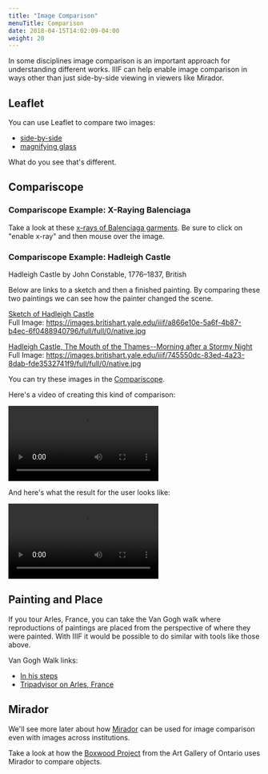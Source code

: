 ```yaml
---
title: "Image Comparison"
menuTitle: Comparison
date: 2018-04-15T14:02:09-04:00
weight: 20
---
```


In some disciplines image comparison is an important approach for understanding different works. IIIF can help enable image comparison in ways other than just side-by-side viewing in viewers like Mirador.

## Leaflet

You can use Leaflet to compare two images:
- [side-by-side](http://resources.digirati.com/iiif/an-introduction-to-iiif/dee-sbs.html)
- [magnifying glass](http://resources.digirati.com/iiif/an-introduction-to-iiif/dee-mag.html)

What do you see that's different.

## Compariscope

### Compariscope Example: X-Raying Balenciaga

Take a look at these [x-rays of Balenciaga garments][x-rays]. Be sure to click on "enable x-ray" and then mouse over the image.

### Compariscope Example: Hadleigh Castle

Hadleigh Castle by John Constable, 1776–1837, British

Below are links to a sketch and then a finished painting. By comparing these two paintings we can see how the painter changed the scene.

[Sketch of Hadleigh Castle](http://collections.britishart.yale.edu/vufind/Record/1668069)
<br>Full Image: https://images.britishart.yale.edu/iiif/a866e10e-5a6f-4b87-b4ec-6f0488940796/full/full/0/native.jpg

[Hadleigh Castle, The Mouth of the Thames--Morning after a Stormy Night](http://collections.britishart.yale.edu/vufind/Record/1669233)
<br>Full Image: https://images.britishart.yale.edu/iiif/745550dc-83ed-4a23-8dab-fde3532741f9/full/full/0/native.jpg

You can try these images in the [Compariscope].

Here's a video of creating this kind of comparison:

<video src="/video/compariscope-beginning.mp4" preload="auto" controls></video>

And here's what the result for the user looks like:

<video src="/video/compariscope-result.mp4" preload="auto" controls loop></video>

## Painting and Place

If you tour Arles, France, you can take the Van Gogh walk where reproductions of paintings are placed from the perspective of where they were painted. With IIIF it would be possible to do similar with tools like those above.

Van Gogh Walk links:

- [In his steps](http://www.vangoghgallery.com/in_his_steps/arles.html)
- [Tripadvisor on Arles, France](https://www.tripadvisor.com/Attraction_Review-g187211-d6856048-Reviews-Van_Gogh_Walk-Arles_Bouches_du_Rhone_Provence_Alpes_Cote_d_Azur.html)

## Mirador

We'll see more later about how [Mirador](../presentation/mirador.md) can be used for image comparison even with images across institutions.

Take a look at how the [Boxwood Project](http://boxwood.ago.ca/) from the Art Gallery of Ontario uses Mirador to compare objects.

<!-- #backlog:0 What's the Mirador version of this? https://www.nga.gov/content/ngaweb/Collection/art-object-page.60.html#entry see figure 5 -->

[Compariscope]: https://vanda.github.io/iiif-features/compariscope.html
[x-rays]: https://www.vam.ac.uk/articles/x-raying-balenciaga
